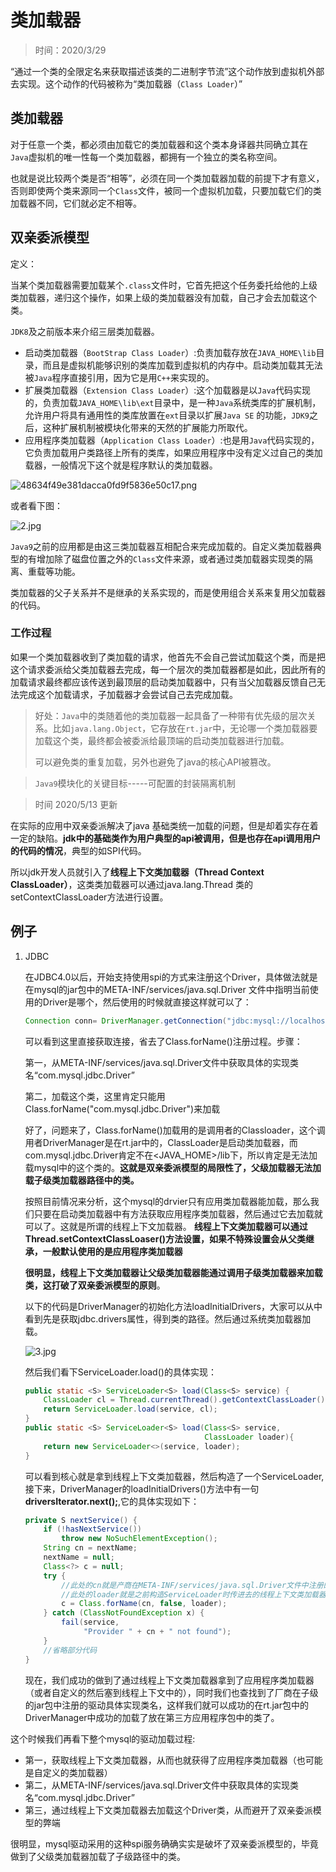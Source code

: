 # 类加载器

> 时间：2020/3/29

“通过一个类的全限定名来获取描述该类的二进制字节流”这个动作放到虚拟机外部去实现。这个动作的代码被称为“类加载器（`Class Loader`）”

## 类加载器

对于任意一个类，都必须由加载它的类加载器和这个类本身译器共同确立其在`Java`虚拟机的唯一性每一个类加载器，都拥有一个独立的类名称空间。

也就是说比较两个类是否“相等”，必须在同一个类加载器加载的前提下才有意义，否则即使两个类来源同一个`Class`文件，被同一个虚拟机加载，只要加载它们的类加载器不同，它们就必定不相等。

## 双亲委派模型

定义：

当某个类加载器需要加载某个`.class`文件时，它首先把这个任务委托给他的上级类加载器，递归这个操作，如果上级的类加载器没有加载，自己才会去加载这个类。

`JDK8`及之前版本来介绍三层类加载器。

* 启动类加载器（`BootStrap Class Loader`）:负责加载存放在`JAVA_HOME\lib`目录，而且是虚拟机能够识别的类库加载到虚拟机的内存中。启动类加载其无法被`Java`程序直接引用，因为它是用`C++`来实现的。
* 扩展类加载器（`Extension Class Loader`）:这个加载器是以`Java`代码实现的，负责加载`JAVA_HOME\lib\ext`目录中，是一种`Java`系统类库的扩展机制，允许用户将具有通用性的类库放置在`ext`目录以扩展`Java SE` 的功能，`JDK9`之后，这种扩展机制被模块化带来的天然的扩展能力所取代。
* 应用程序类加载器（`Application Class Loader`）:也是用`Java`代码实现的，它负责加载用户类路径上所有的类库，如果应用程序中没有定义过自己的类加载器，一般情况下这个就是程序默认的类加载器。

![48634f49e381dacca0fd9f5836e50c17.png](http://www.qxnekoo.cn:8888/images/2020/03/19/48634f49e381dacca0fd9f5836e50c17.png)

或者看下图：

![2.jpg](http://www.qxnekoo.cn:8888/images/2020/05/13/2.jpg)

`Java9`之前的应用都是由这三类加载器互相配合来完成加载的。自定义类加载器典型的有增加除了磁盘位置之外的`Class`文件来源，或者通过类加载器实现类的隔离、重载等功能。

类加载器的父子关系并不是继承的关系实现的，而是使用组合关系来复用父加载器的代码。

### 工作过程

如果一个类加载器收到了类加载的请求，他首先不会自己尝试加载这个类，而是把这个请求委派给父类加载器去完成，每一个层次的类加载器都是如此，因此所有的加载请求最终都应该传送到最顶层的启动类加载器中，只有当父加载器反馈自己无法完成这个加载请求，子加载器才会尝试自己去完成加载。

> 好处：`Java`中的类随着他的类加载器一起具备了一种带有优先级的层次关系。比如`java.lang.Object`，它存放在`rt.jar`中，无论哪一个类加载器要加载这个类，最终都会被委派给最顶端的启动类加载器进行加载。
>
> 可以避免类的重复加载，另外也避免了java的核心API被篡改。





> `Java9`模块化的关键目标-----可配置的封装隔离机制



> 时间 2020/5/13 更新

在实际的应用中双亲委派解决了java 基础类统一加载的问题，但是却着实存在着一定的缺陷。**jdk中的基础类作为用户典型的api被调用，但是也存在api调用用户的代码的情况**，典型的如SPI代码。

所以jdk开发人员就引入了**线程上下文类加载器（Thread Context ClassLoader）**，这类类加载器可以通过java.lang.Thread 类的setContextClassLoader方法进行设置。

## 例子

1. JDBC

   在JDBC4.0以后，开始支持使用spi的方式来注册这个Driver，具体做法就是在mysql的jar包中的META-INF/services/java.sql.Driver 文件中指明当前使用的Driver是哪个，然后使用的时候就直接这样就可以了：

   ```java
   Connection conn= DriverManager.getConnection("jdbc:mysql://localhost:3306/mydb?characterEncoding=GBK", "root", "");
   ```

   可以看到这里直接获取连接，省去了Class.forName()注册过程。步骤：

   第一，从META-INF/services/java.sql.Driver文件中获取具体的实现类名“com.mysql.jdbc.Driver”

   第二，加载这个类，这里肯定只能用Class.forName("com.mysql.jdbc.Driver")来加载

   好了，问题来了，Class.forName()加载用的是调用者的Classloader，这个调用者DriverManager是在rt.jar中的，ClassLoader是启动类加载器，而com.mysql.jdbc.Driver肯定不在<JAVA_HOME>/lib下，所以肯定是无法加载mysql中的这个类的。**这就是双亲委派模型的局限性了，父级加载器无法加载子级类加载器路径中的类。**

   按照目前情况来分析，这个mysql的drvier只有应用类加载器能加载，那么我们只要在启动类加载器中有方法获取应用程序类加载器，然后通过它去加载就可以了。这就是所谓的线程上下文加载器。
    **线程上下文类加载器可以通过Thread.setContextClassLoaser()方法设置，如果不特殊设置会从父类继承，一般默认使用的是应用程序类加载器**

   **很明显，线程上下文类加载器让父级类加载器能通过调用子级类加载器来加载类，这打破了双亲委派模型的原则**。

   以下的代码是DriverManager的初始化方法loadInitialDrivers，大家可以从中看到先是获取jdbc.drivers属性，得到类的路径。然后通过系统类加载器加载。

   ![3.jpg](http://www.qxnekoo.cn:8888/images/2020/05/13/3.jpg)

   然后我们看下ServiceLoader.load()的具体实现：

   ```java
   public static <S> ServiceLoader<S> load(Class<S> service) {
       ClassLoader cl = Thread.currentThread().getContextClassLoader();
       return ServiceLoader.load(service, cl);
   }
   public static <S> ServiceLoader<S> load(Class<S> service,
                                           ClassLoader loader){
       return new ServiceLoader<>(service, loader);
   }
   ```

   可以看到核心就是拿到线程上下文类加载器，然后构造了一个ServiceLoader,接下来，DriverManager的loadInitialDrivers()方法中有一句**driversIterator.next();**,它的具体实现如下：

   ```java
   private S nextService() {
       if (!hasNextService())
           throw new NoSuchElementException();
       String cn = nextName;
       nextName = null;
       Class<?> c = null;
       try {
           //此处的cn就是产商在META-INF/services/java.sql.Driver文件中注册的Driver具体实现类的名称
           //此处的loader就是之前构造ServiceLoader时传进去的线程上下文类加载器
           c = Class.forName(cn, false, loader);
       } catch (ClassNotFoundException x) {
           fail(service,
                "Provider " + cn + " not found");
       }
       //省略部分代码
   }
   ```

   现在，我们成功的做到了通过线程上下文类加载器拿到了应用程序类加载器（或者自定义的然后塞到线程上下文中的），同时我们也查找到了厂商在子级的jar包中注册的驱动具体实现类名，这样我们就可以成功的在rt.jar包中的DriverManager中成功的加载了放在第三方应用程序包中的类了。

这个时候我们再看下整个mysql的驱动加载过程:

- 第一，获取线程上下文类加载器，从而也就获得了应用程序类加载器（也可能是自定义的类加载器）
- 第二，从META-INF/services/java.sql.Driver文件中获取具体的实现类名“com.mysql.jdbc.Driver”
- 第三，通过线程上下文类加载器去加载这个Driver类，从而避开了双亲委派模型的弊端

很明显，mysql驱动采用的这种spi服务确确实实是破坏了双亲委派模型的，毕竟做到了父级类加载器加载了子级路径中的类。

